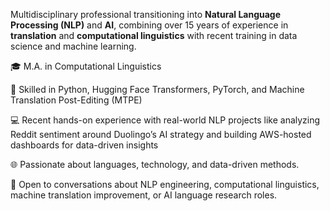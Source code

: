 
Multidisciplinary professional transitioning into **Natural Language Processing (NLP)** and **AI**, combining over 15 years of experience in **translation** and **computational linguistics** with recent training in data science and machine learning.

🎓 M.A. in Computational Linguistics

🧪 Skilled in Python, Hugging Face Transformers, PyTorch, and Machine Translation Post-Editing (MTPE)

💻 Recent hands-on experience with real-world NLP projects like analyzing Reddit sentiment around Duolingo’s AI strategy and building AWS-hosted dashboards for data-driven insights



🌐 Passionate about languages, technology, and data-driven methods.

📩 Open to conversations about NLP engineering, computational linguistics, machine translation improvement, or AI language research roles.
